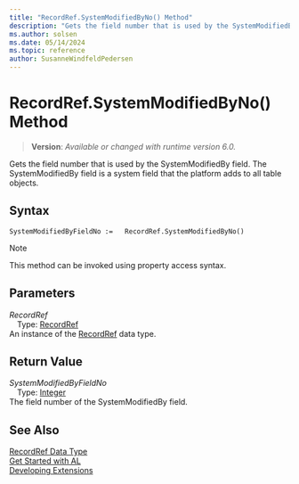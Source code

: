 ```yaml
---
title: "RecordRef.SystemModifiedByNo() Method"
description: "Gets the field number that is used by the SystemModifiedBy field."
ms.author: solsen
ms.date: 05/14/2024
ms.topic: reference
author: SusanneWindfeldPedersen
---
```

[//]: # (START>DO_NOT_EDIT)
[//]: # (IMPORTANT:Do not edit any of the content between here and the END>DO_NOT_EDIT.)
[//]: # (Any modifications should be made in the .xml files in the ModernDev repo.)
# RecordRef.SystemModifiedByNo() Method
> **Version**: _Available or changed with runtime version 6.0._

Gets the field number that is used by the SystemModifiedBy field. The SystemModifiedBy field is a system field that the platform adds to all table objects.


## Syntax
```AL
SystemModifiedByFieldNo :=   RecordRef.SystemModifiedByNo()
```
> [!NOTE]
> This method can be invoked using property access syntax.
## Parameters
*RecordRef*  
&emsp;Type: [RecordRef](recordref-data-type.md)  
An instance of the [RecordRef](recordref-data-type.md) data type.  

## Return Value
*SystemModifiedByFieldNo*  
&emsp;Type: [Integer](../integer/integer-data-type.md)  
The field number of the SystemModifiedBy field.


[//]: # (IMPORTANT: END>DO_NOT_EDIT)
## See Also
[RecordRef Data Type](recordref-data-type.md)  
[Get Started with AL](../../devenv-get-started.md)  
[Developing Extensions](../../devenv-dev-overview.md)